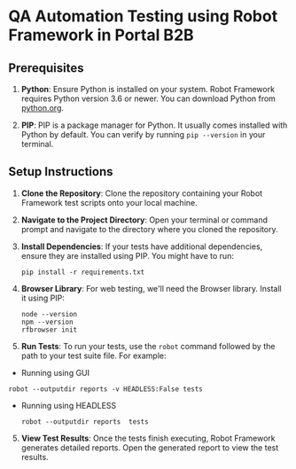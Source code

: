 # QA Automation Testing using Robot Framework in Portal B2B

## Prerequisites

1. **Python**: Ensure Python is installed on your system. Robot Framework requires Python version 3.6 or newer. You can download Python from [python.org](https://www.python.org/downloads/).

2. **PIP**: PIP is a package manager for Python. It usually comes installed with Python by default. You can verify by running `pip --version` in your terminal.


## Setup Instructions

1. **Clone the Repository**: Clone the repository containing your Robot Framework test scripts onto your local machine.

2. **Navigate to the Project Directory**: Open your terminal or command prompt and navigate to the directory where you cloned the repository.

3. **Install Dependencies**: If your tests have additional dependencies, ensure they are installed using PIP. You might have to run:
   ```
   pip install -r requirements.txt
   ```

4. **Browser Library**: For web testing, we'll need the Browser library. Install it using PIP:

    ```
    node --version
    npm --version
    rfbrowser init
   ```

4. **Run Tests**: To run your tests, use the `robot` command followed by the path to your test suite file. For example:
  
  - Running using GUI

   ```
   robot --outputdir reports -v HEADLESS:False tests

   ```

 - Running using HEADLESS

   ```
   robot --outputdir reports  tests

   ```

5. **View Test Results**: Once the tests finish executing, Robot Framework generates detailed reports. Open the generated report to view the test results.

